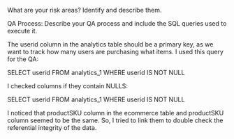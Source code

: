 What are your risk areas? Identify and describe them.



QA Process:
Describe your QA process and include the SQL queries used to execute it. 

The userid column in the analytics table should be a primary key, as we want to track how many users are purchasing what items. I used this query for the QA: 

SELECT userid 
FROM analytics_1
WHERE userid IS NOT NULL

I checked columns if they contain NULLS: 

SELECT userid 
FROM analytics_1
WHERE userid IS NOT NULL 

I noticed that productSKU column in the ecommerce table and productSKU column seemed to be the same. So, I tried to link them to double check the referential integrity of the data. 
